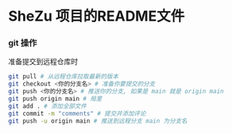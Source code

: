# SheZu 项目的README文件

### git 操作

准备提交到远程仓库时

``` bash
git pull # 从远程仓库拉取最新的版本
git checkout <你的分支名> # 准备你要提交的分支
git push <你的分支名> # 推送你的分支, 如果是 main 就是 origin main
git push origin main # 局里
git add . # 添加全部文件
git commit -m "comments" # 提交并添加评论
git push -u origin main # 推送到远程分支 main 为分支名
```

